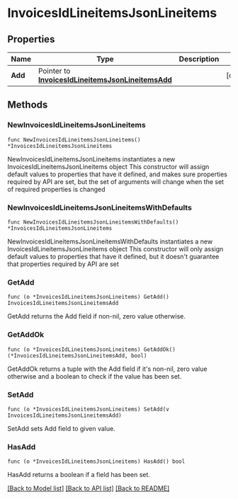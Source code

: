 # InvoicesIdLineitemsJsonLineitems

## Properties

Name | Type | Description | Notes
------------ | ------------- | ------------- | -------------
**Add** | Pointer to [**InvoicesIdLineitemsJsonLineitemsAdd**](InvoicesIdLineitemsJsonLineitemsAdd.md) |  | [optional] 

## Methods

### NewInvoicesIdLineitemsJsonLineitems

`func NewInvoicesIdLineitemsJsonLineitems() *InvoicesIdLineitemsJsonLineitems`

NewInvoicesIdLineitemsJsonLineitems instantiates a new InvoicesIdLineitemsJsonLineitems object
This constructor will assign default values to properties that have it defined,
and makes sure properties required by API are set, but the set of arguments
will change when the set of required properties is changed

### NewInvoicesIdLineitemsJsonLineitemsWithDefaults

`func NewInvoicesIdLineitemsJsonLineitemsWithDefaults() *InvoicesIdLineitemsJsonLineitems`

NewInvoicesIdLineitemsJsonLineitemsWithDefaults instantiates a new InvoicesIdLineitemsJsonLineitems object
This constructor will only assign default values to properties that have it defined,
but it doesn't guarantee that properties required by API are set

### GetAdd

`func (o *InvoicesIdLineitemsJsonLineitems) GetAdd() InvoicesIdLineitemsJsonLineitemsAdd`

GetAdd returns the Add field if non-nil, zero value otherwise.

### GetAddOk

`func (o *InvoicesIdLineitemsJsonLineitems) GetAddOk() (*InvoicesIdLineitemsJsonLineitemsAdd, bool)`

GetAddOk returns a tuple with the Add field if it's non-nil, zero value otherwise
and a boolean to check if the value has been set.

### SetAdd

`func (o *InvoicesIdLineitemsJsonLineitems) SetAdd(v InvoicesIdLineitemsJsonLineitemsAdd)`

SetAdd sets Add field to given value.

### HasAdd

`func (o *InvoicesIdLineitemsJsonLineitems) HasAdd() bool`

HasAdd returns a boolean if a field has been set.


[[Back to Model list]](../README.md#documentation-for-models) [[Back to API list]](../README.md#documentation-for-api-endpoints) [[Back to README]](../README.md)


